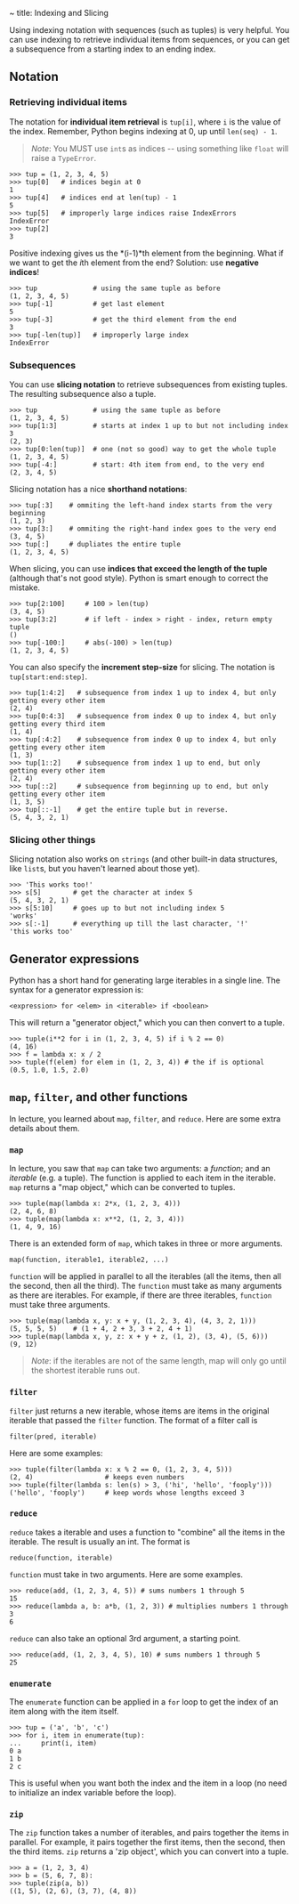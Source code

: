 ~ title: Indexing and Slicing

Using indexing notation with sequences (such as tuples) is very
helpful. You can use indexing to retrieve individual items from
sequences, or you can get a subsequence from a starting index to an
ending index.

Notation
--------

### Retrieving individual items

The notation for **individual item retrieval** is `tup[i]`, where `i`
is the value of the index.  Remember, Python begins indexing at 0, up
until `len(seq) - 1`.

> *Note*: You MUST use `int`s as indices -- using something like `float`
> will raise a `TypeError`.

    >>> tup = (1, 2, 3, 4, 5)
    >>> tup[0]   # indices begin at 0
    1
    >>> tup[4]   # indices end at len(tup) - 1
    5
    >>> tup[5]   # improperly large indices raise IndexErrors
    IndexError
    >>> tup[2]
    3

Positive indexing gives us the *(i-1)*th element from the beginning.
What if we want to get the *i*th element from the end? Solution: use
**negative indices**!

    >>> tup              # using the same tuple as before
    (1, 2, 3, 4, 5)
    >>> tup[-1]          # get last element
    5
    >>> tup[-3]          # get the third element from the end
    3
    >>> tup[-len(tup)]   # improperly large index
    IndexError

### Subsequences

You can use **slicing notation** to retrieve subsequences
from existing tuples. The resulting subsequence also a tuple.

    >>> tup              # using the same tuple as before
    (1, 2, 3, 4, 5)
    >>> tup[1:3]         # starts at index 1 up to but not including index 3
    (2, 3)
    >>> tup[0:len(tup)]  # one (not so good) way to get the whole tuple
    (1, 2, 3, 4, 5)
    >>> tup[-4:]         # start: 4th item from end, to the very end
    (2, 3, 4, 5)

Slicing notation has a nice **shorthand notations**:

    >>> tup[:3]    # ommiting the left-hand index starts from the very beginning
    (1, 2, 3)
    >>> tup[3:]    # ommiting the right-hand index goes to the very end
    (3, 4, 5)
    >>> tup[:]     # dupliates the entire tuple
    (1, 2, 3, 4, 5)

When slicing, you can use **indices that exceed the length of the
tuple** (although that's not good style). Python is smart enough to
correct the mistake.

    >>> tup[2:100]     # 100 > len(tup)
    (3, 4, 5)
    >>> tup[3:2]       # if left - index > right - index, return empty tuple
    ()
    >>> tup[-100:]     # abs(-100) > len(tup)
    (1, 2, 3, 4, 5)

You can also specify the **increment step-size** for slicing. The
notation is `tup[start:end:step]`.

    >>> tup[1:4:2]   # subsequence from index 1 up to index 4, but only getting every other item
    (2, 4)
    >>> tup[0:4:3]   # subsequence from index 0 up to index 4, but only getting every third item
    (1, 4)
    >>> tup[:4:2]    # subsequence from index 0 up to index 4, but only getting every other item
    (1, 3)
    >>> tup[1::2]    # subsequence from index 1 up to end, but only getting every other item
    (2, 4)
    >>> tup[::2]     # subsequence from beginning up to end, but only getting every other item
    (1, 3, 5)
    >>> tup[::-1]    # get the entire tuple but in reverse.
    (5, 4, 3, 2, 1)

### Slicing other things

Slicing notation also works on `strings` (and other built-in data
structures, like `list`s, but you haven't learned about those yet).

    >>> 'This works too!'
    >>> s[5]        # get the character at index 5
    (5, 4, 3, 2, 1)
    >>> s[5:10]     # goes up to but not including index 5
    'works'
    >>> s[:-1]      # everything up till the last character, '!'
    'this works too'

Generator expressions
---------------------

Python has a short hand for generating large iterables in a single
line. The syntax for a generator expression is:

    <expression> for <elem> in <iterable> if <boolean>

This will return a "generator object," which you can then convert to a
tuple.

    >>> tuple(i**2 for i in (1, 2, 3, 4, 5) if i % 2 == 0)
    (4, 16)
    >>> f = lambda x: x / 2
    >>> tuple(f(elem) for elem in (1, 2, 3, 4)) # the if is optional
    (0.5, 1.0, 1.5, 2.0)

`map`, `filter`, and other functions
------------------------------------

In lecture, you learned about `map`, `filter`, and `reduce`. Here are
some extra details about them.

### `map`

In lecture, you saw that `map` can take two arguments: a *function*;
and an *iterable* (e.g. a tuple). The function is applied to each item
in the iterable. `map` returns a "map object," which can be converted
to tuples.

    >>> tuple(map(lambda x: 2*x, (1, 2, 3, 4)))
    (2, 4, 6, 8)
    >>> tuple(map(lambda x: x**2, (1, 2, 3, 4)))
    (1, 4, 9, 16)

There is an extended form of `map`, which takes in three or more
arguments.

    map(function, iterable1, iterable2, ...)

`function` will be applied in parallel to all the iterables (all the
items, then all the second, then all the third). The `function` must
take as many arguments as there are iterables. For example, if there
are three iterables, `function` must take three arguments.

    >>> tuple(map(lambda x, y: x + y, (1, 2, 3, 4), (4, 3, 2, 1)))
    (5, 5, 5, 5)    # (1 + 4, 2 + 3, 3 + 2, 4 + 1)
    >>> tuple(map(lambda x, y, z: x + y + z, (1, 2), (3, 4), (5, 6)))
    (9, 12)

> *Note*: if the iterables are not of the same length, map will only go
> until the shortest iterable runs out.

### `filter`

`filter` just returns a new iterable, whose items are items in the
original iterable that passed the `filter` function. The format of a
filter call is

    filter(pred, iterable)

Here are some examples:

    >>> tuple(filter(lambda x: x % 2 == 0, (1, 2, 3, 4, 5)))
    (2, 4)                  # keeps even numbers
    >>> tuple(filter(lambda s: len(s) > 3, ('hi', 'hello', 'fooply')))
    ('hello', 'fooply')     # keep words whose lengths exceed 3

### `reduce`

`reduce` takes a iterable and uses a function to "combine" all the
items in the iterable. The result is usually an int. The format is

    reduce(function, iterable)

`function` must take in two arguments. Here are some examples.

    >>> reduce(add, (1, 2, 3, 4, 5)) # sums numbers 1 through 5
    15
    >>> reduce(lambda a, b: a*b, (1, 2, 3)) # multiplies numbers 1 through 3
    6

`reduce` can also take an optional 3rd argument, a starting point.

    >>> reduce(add, (1, 2, 3, 4, 5), 10) # sums numbers 1 through 5
    25

### `enumerate`

The `enumerate` function can be applied in a `for`
loop to get the index of an item along with the item itself.

    >>> tup = ('a', 'b', 'c')
    >>> for i, item in enumerate(tup):
    ...     print(i, item)
    0 a
    1 b
    2 c

This is useful when you want both the index and the item in a loop (no
need to initialize an index variable before the loop).

### `zip`

The `zip` function takes a number of iterables, and pairs together the
items in parallel. For example, it pairs together the first items,
then the second, then the third items.  `zip` returns a 'zip object',
which you can convert into a tuple.

    >>> a = (1, 2, 3, 4)
    >>> b = (5, 6, 7, 8):
    >>> tuple(zip(a, b))
    ((1, 5), (2, 6), (3, 7), (4, 8))
